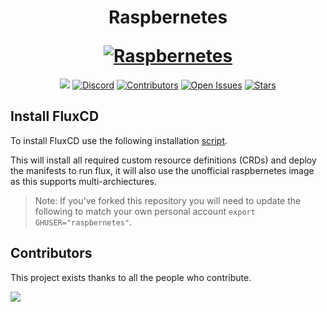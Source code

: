 <h1 align="center">
  <p align="center">Raspbernetes</p>
  <a href="https://raspbernetes.github.io/docs/"><img src="https://raspbernetes.github.io/img/logo.svg" alt="Raspbernetes"></a>
</h1>

<p align="center">
  <a href="https://github.com/raspbernetes/k8s-gitops/actions" alt="Build"><img src="https://github.com/raspbernetes/k8s-gitops/workflows/build/badge.svg" /></a>
  <!-- <a href="#backers" alt="sponsors on Open Collective"><img src="https://opencollective.com/Raspbernetes/backers/badge.svg" /></a> -->
  <a href="https://discord.gg/mey6zUn"><img src="https://img.shields.io/badge/discord-chat-7289DA.svg" alt="Discord"></a>
  <a href="https://github.com/raspbernetes/k8s-gitops/graphs/contributors"><img src="https://img.shields.io/github/contributors/raspbernetes/k8s-gitops.svg" alt="Contributors"></a>
  <a href="https://github.com/raspbernetes/k8s-gitops/issues"><img src="https://img.shields.io/github/issues-raw/raspbernetes/k8s-gitops.svg" alt="Open Issues"></a>
    <a href="https://github.com/raspbernetes/k8s-gitops"><img src="https://img.shields.io/github/stars/raspbernetes/k8s-gitops?style=social.svg" alt="Stars"></a>
</p>

## Install FluxCD

To install FluxCD use the following installation [script](install/flux.sh).

This will install all required custom resource definitions (CRDs) and deploy the manifests to run flux, it will also use the unofficial raspbernetes image as this supports multi-archiectures.

> Note: If you've forked this repository you will need to update the following to match your own personal account `export GHUSER="raspbernetes"`.

<!-- ## Cluster Components

- kube-system
  - kured
  - metallb
  - metrics-server
  - nginx-ingress
  - oauth2-proxy
  - sealed-secrets
- observability
  - loki
  - prometheus-operator
    - grafana
    - prometheus
  - speedtest
- security
  - cert-manager
  - falco
  - gatekeeper
- serverless
  - openfaas
- storage
  - velero
  - openebs
  - rook-ceph -->

## Contributors

This project exists thanks to all the people who contribute.

<a href="https://github.com/raspbernetes/k8s-gitops/graphs/contributors"><img src="https://opencollective.com/raspbernetes/contributors.svg?width=890&button=false" /></a>

